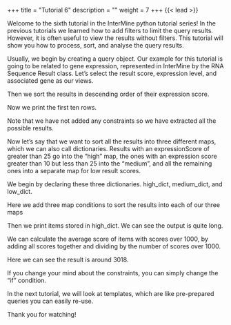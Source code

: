 +++
title = "Tutorial 6"
description = ""
weight = 7
+++
{{< lead >}}
<br/>


Welcome to the sixth tutorial in the InterMine python tutorial series! In the previous tutorials we learned how to add filters to limit the query results. However, it is often useful to view the results without filters. This tutorial will show you how to process, sort, and analyse the query results.

Usually, we begin by creating a query object. Our example for this tutorial is going to be related to gene expression, represented in InterMine by the RNA Sequence Result class. Let’s select the result score, expression level, and associated gene as our views.

Then we sort the results in descending order of their expression score.

Now we print the first ten rows.

Note that we have not added any constraints so we have extracted all the possible results.

Now let’s say that we want to sort all the results into three different maps, which we can also call dictionaries. Results with an expressionScore of greater than 25 go into the “high” map, the ones with an expression score greater than 10 but less than 25 into the “medium”, and all the remaining ones into a separate map for low result scores.

We begin by declaring these three dictionaries. high_dict, medium_dict, and low_dict.

Here we add three map conditions to sort the results into each of our three maps

Then we print items stored in high_dict. We can see the output is quite long.

We can calculate the average score of items with scores over 1000, by adding all scores together and dividing by the number of scores over 1000.

Here we can see the result is around 3018.

If you change your mind about the constraints, you can simply change the “if” condition.

In the next tutorial, we will look at templates, which are like pre-prepared queries you can easily re-use.

Thank you for watching!
